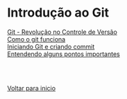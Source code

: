 # Introdução ao Git

[Git - Revolução no Controle de Versão](/Arquivos/Conteudo/1%20-%20Principio%20de%20desenvolvimento%20de%20software/1.1.1%20Git.md) <br>
[Como o git funciona](/Arquivos/Conteudo/1%20-%20Principio%20de%20desenvolvimento%20de%20software/1.1.2%20Como%20o%20git%20funciona.md) <br>
[Iniciando Git e criando commit](/Arquivos/Conteudo/1%20-%20Principio%20de%20desenvolvimento%20de%20software/1.1.3%20Iniciando%20Git%20e%20criando%20commit.md) <br>
[Entendendo alguns pontos importantes](/Arquivos/Conteudo/1%20-%20Principio%20de%20desenvolvimento%20de%20software/1.1.4%20Entendendo%20alguns%20pontos%20importantes.md)

<br>

<br>

[Voltar para inicio](/README.md)
